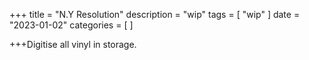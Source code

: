 +++
title = "N.Y Resolution"
description = "wip"
tags = [
 "wip"
]
date = "2023-01-02"
categories = [
]

+++Digitise all vinyl in storage.
